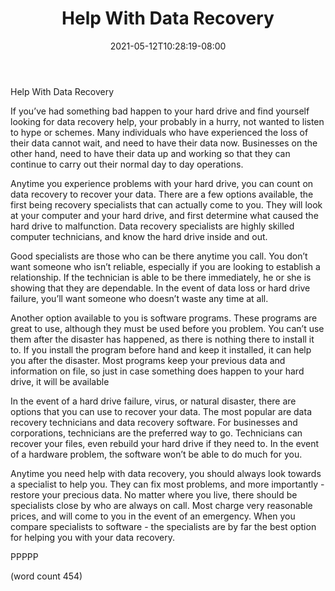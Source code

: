 ﻿---
title: "Help With Data Recovery"
date: 2021-05-12T10:28:19-08:00
description: "Data Recovery Tips for Web Success"
featured_image: "/images/Data Recovery.jpg"
tags: ["Data Recovery"]
---

Help With Data Recovery

If you’ve had something bad happen to your hard drive and find yourself looking for data recovery help, your probably in a hurry, not wanted to listen to hype or schemes.  Many individuals who have experienced the loss of their data cannot wait, and need to have their data now.  Businesses on the other hand, need to have their data up and working so that they can continue to carry out their normal day to day operations.

Anytime you experience problems with your hard drive, you can count on data recovery to recover your data.  There are a few options available, the first being recovery specialists that can actually come to you.  They will look at your computer and your hard drive, and first determine what caused the hard drive to malfunction.  Data recovery specialists are highly skilled computer technicians, and know the hard drive inside and out.

Good specialists are those who can be there anytime you call.  You don’t want someone who isn’t reliable, especially if you are looking to establish a relationship.  If the technician is able to be there immediately, he or she is showing that they are dependable.  In the event of data loss or hard drive failure, you’ll want someone who doesn’t waste any time at all.

Another option available to you is software programs.  These programs are great to use, although they must be used before you problem.  You can’t use them after the disaster has happened, as there is nothing there to install it to.  If you install the program before hand and keep it installed, it can help you after the disaster.  Most programs keep your previous data and information on file, so just in case something does happen to your hard drive, it will be available  

In the event of a hard drive failure, virus, or natural disaster, there are options that you can use to recover your data.  The most popular are data recovery technicians and data recovery software.  For businesses and corporations, technicians are the preferred way to go.  Technicians can recover your files, even rebuild your hard drive if they need to.  In the event of a hardware problem, the software won’t be able to do much for you.

Anytime you need help with data recovery, you should always look towards a specialist to help you.  They can fix most problems, and more importantly - restore your precious data.  No matter where you live, there should be specialists close by who are always on call.  Most charge very reasonable prices, and will come to you in the event of an emergency.  When you compare specialists to software - the specialists are by far the best option for helping you with your data recovery.

PPPPP

(word count 454)
